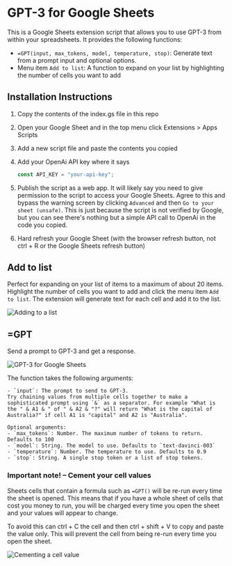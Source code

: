 # GPT-3 for Google Sheets

This is a Google Sheets extension script that allows you to use GPT-3 from within your spreadsheets. It provides the following functions:

- `=GPT(input, max_tokens, model, temperature, stop)`: Generate text from a prompt input and optional options.
- Menu item `Add to list`: A function to expand on your list by highlighting the number of cells you want to add


## Installation Instructions

 1. Copy the contents of the index.gs file in this repo

 2. Open your Google Sheet and in the top menu click Extensions > Apps Scripts

 3. Add a new script file and paste the contents you copied

 4. Add your OpenAi API key where it says
    ```javascript
    const API_KEY = "your-api-key";

 5. Publish the script as a web app. It will likely say you need to give permission to the script to access your Google Sheets. Agree to this and bypass the warning screen by clicking `Advanced` and then `Go to your sheet (unsafe)`. This is just because the script is not verified by Google, but you can see there's nothing but a simple API call to OpenAi in the code you copied.

 6. Hard refresh your Google Sheet (with the browser refresh button, not ctrl + R or the Google Sheets refresh button)


## Add to list

 Perfect for expanding on your list of items to a maximum of about 20 items. Highlight the number of cells you want to add and click the menu item `Add to list`. The extension will generate text for each cell and add it to the list. 

 ![Adding to a list](https://jzkobrxiuflwbfcatllm.supabase.co/storage/v1/object/public/documentation/gifs/Adding%20to%20list%20with%20GPT-3.gif)



 ## =GPT

 Send a prompt to GPT-3 and get a response. 

 ![GPT-3 for Google Sheets](https://jzkobrxiuflwbfcatllm.supabase.co/storage/v1/object/public/documentation/gifs/=GPT.gif)

 The function takes the following arguments:

    - `input`: The prompt to send to GPT-3. 
    Try chaining values from multiple cells together to make a sophisticated prompt using `&` as a separator. For example "What is the " & A1 & " of " & A2 & "?" will return "What is the capital of Australia?" if cell A1 is "capital" and A2 is "Australia".

    Optional arguments:
    - `max_tokens`: Number. The maximum number of tokens to return. Defaults to 100
    - `model`: String. The model to use. Defaults to `text-davinci-003`
    - `temperature`: Number. The temperature to use. Defaults to 0.9
    - `stop`: String. A single stop token or a list of stop tokens.


 ### Important note! – Cement your cell values

 Sheets cells that contain a formula such as `=GPT()` will be re-run every time the sheet is opened. This means that if you have a whole sheet of cells that cost you money to run, you will be charged every time you open the sheet and your values will appear to change.

 To avoid this can ctrl + C the cell and then ctrl + shift + V to copy and paste the value only. This will prevent the cell from being re-run every time you open the sheet.

 ![Cementing a cell value](https://jzkobrxiuflwbfcatllm.supabase.co/storage/v1/object/public/documentation/gifs/Making%20solid%20values.gif)